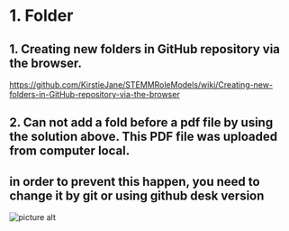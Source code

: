 # 1. Folder #
## 1. Creating new folders in GitHub repository via the browser. ##
https://github.com/KirstieJane/STEMMRoleModels/wiki/Creating-new-folders-in-GitHub-repository-via-the-browser
## 2. Can not add a fold before a pdf file by using the solution above. This PDF file was uploaded from computer local. ##
## in order to prevent this happen, you need to change it by git or using github desk version ##
![picture alt](https://github.com/GlennOu66304/R-Cheat-Sheet/blob/R-Learninh/image/PDF%20file.png)
